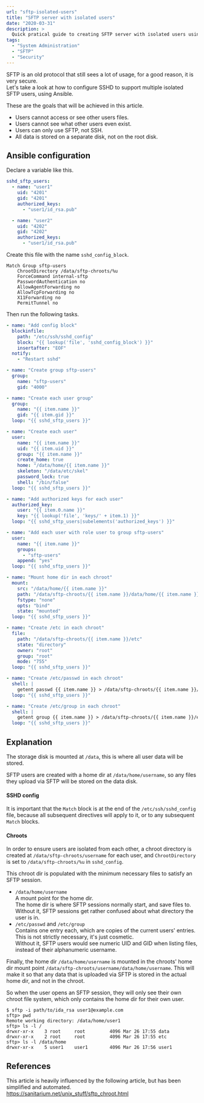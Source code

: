 ```yaml
---
url: "sftp-isolated-users"
title: "SFTP server with isolated users"
date: "2020-03-31"
description: >
  Quick pratical guide to creating SFTP server with isolated users using Ansible.
tags:
  - "System Administration"
  - "SFTP"
  - "Security"
---
```


SFTP is an old protocol that still sees a lot of usage,
for a good reason, it is very secure.  
Let's take a look at how to configure SSHD to support multiple isolated SFTP users,
using Ansible.

These are the goals that will be achieved in this article.

- Users cannot access or see other users files.
- Users cannot see what other users even exist.
- Users can only use SFTP, not SSH.
- All data is stored on a separate disk, not on the root disk.



## Ansible configuration

Declare a variable like this.

```yaml
sshd_sftp_users:
  - name: "user1"
    uid: "4201"
    gid: "4201"
    authorized_keys:
      - "user1/id_rsa.pub"

  - name: "user2"
    uid: "4202"
    gid: "4202"
    authorized_keys:
      - "user1/id_rsa.pub"
```

Create this file with the name `sshd_config_block`.

```plain
Match Group sftp-users
    ChrootDirectory /data/sftp-chroots/%u
    ForceCommand internal-sftp
    PasswordAuthentication no
    AllowAgentForwarding no
    AllowTcpForwarding no
    X11Forwarding no
    PermitTunnel no
```

Then run the following tasks.

```yaml
- name: "Add config block"
  blockinfile:
    path: "/etc/ssh/sshd_config"
    block: "{{ lookup('file', 'sshd_config_block') }}"
    insertafter: "EOF"
  notify:
    - "Restart sshd"

- name: "Create group sftp-users"
  group:
    name: "sftp-users"
    gid: "4000"

- name: "Create each user group"
  group:
    name: "{{ item.name }}"
    gid: "{{ item.gid }}"
  loop: "{{ sshd_sftp_users }}"

- name: "Create each user"
  user:
    name: "{{ item.name }}"
    uid: "{{ item.uid }}"
    group: "{{ item.name }}"
    create_home: true
    home: "/data/home/{{ item.name }}"
    skeleton: "/data/etc/skel"
    password_lock: true
    shell: "/bin/false"
  loop: "{{ sshd_sftp_users }}"

- name: "Add authorized keys for each user"
  authorized_key:
    user: "{{ item.0.name }}"
    key: "{{ lookup('file', 'keys/' + item.1) }}"
  loop: "{{ sshd_sftp_users|subelements('authorized_keys') }}"

- name: "Add each user with role user to group sftp-users"
  user:
    name: "{{ item.name }}"
    groups:
      - "sftp-users"
    append: "yes"
  loop: "{{ sshd_sftp_users }}"

- name: "Mount home dir in each chroot"
  mount:
    src: "/data/home/{{ item.name }}"
    path: "/data/sftp-chroots/{{ item.name }}/data/home/{{ item.name }}"
    fstype: "none"
    opts: "bind"
    state: "mounted"
  loop: "{{ sshd_sftp_users }}"

- name: "Create /etc in each chroot"
  file:
    path: "/data/sftp-chroots/{{ item.name }}/etc"
    state: "directory"
    owner: "root"
    group: "root"
    mode: "755"
  loop: "{{ sshd_sftp_users }}"

- name: "Create /etc/passwd in each chroot"
  shell: |
    getent passwd {{ item.name }} > /data/sftp-chroots/{{ item.name }}/etc/passwd
  loop: "{{ sshd_sftp_users }}"

- name: "Create /etc/group in each chroot"
  shell: |
    getent group {{ item.name }} > /data/sftp-chroots/{{ item.name }}/etc/group
  loop: "{{ sshd_sftp_users }}"
```



## Explanation

The storage disk is mounted at `/data`, this is where all user data will be stored.

SFTP users are created with a home dir at `/data/home/username`,
so any files they upload via SFTP will be stored on the data disk.

#### SSHD config

It is important that the `Match` block is at the end of the `/etc/ssh/sshd_config` file,
because all subsequent directives will apply to it, or to any subsequent `Match` blocks.

#### Chroots

In order to ensure users are isolated from each other,
a chroot directory is created at `/data/sftp-chroots/username` for each user,
and `ChrootDirectory` is set to `/data/sftp-chroots/%u` in `sshd_config`.

This chroot dir is populated with
the minimum necessary files to satisfy an SFTP session.

- `/data/home/username`  
  A mount point for the home dir.  
  The home dir is where SFTP sessions normally start, and save files to.  
  Without it, SFTP sessions get rather confused about what directory the user is in.
- `/etc/passwd` and `/etc/group`  
  Contains one entry each, which are copies of the current users' entries.  
  This is not strictly necessary, it's just cosmetic.  
  Without it, SFTP users would see numeric UID and GID when listing files,
  instead of their alphanumeric username.

Finally, the home dir `/data/home/username` is mounted in
the chroots' home dir mount point `/data/sftp-chroots/username/data/home/username`.
This will make it so that any data that is uploaded via SFTP is stored
in the actual home dir, and not in the chroot.

So when the user opens an SFTP session, they will only see their own chroot file system,
which only contains the home dir for their own user.

```plain
$ sftp -i path/to/ida_rsa user1@example.com
sftp> pwd
Remote working directory: /data/home/user1
sftp> ls -l /
drwxr-xr-x    3 root     root         4096 Mar 26 17:55 data
drwxr-xr-x    2 root     root         4096 Mar 26 17:55 etc
sftp> ls -l /data/home
drwxr-xr-x    5 user1    user1        4096 Mar 26 17:56 user1
```



## References

This article is heavily influenced by the following article,
but has been simplified and automated.  
https://sanitarium.net/unix_stuff/sftp_chroot.html
